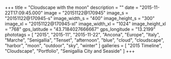 +++
title = "Cloudscape with the moon"
description = ""
date = "2015-11-22T17:09:45.000"
image = "20151122@170945"
image_s = "20151122@170945-s"
image_width_s = "400"
image_height_s = "300"
image_xl = "20151122@170945-xl"
image_width_xl = "1024"
image_height_xl = "768"
gps_latitude = "43.7184027666667"
gps_longitude = "13.2199"
phototags = [ "2015", "2015-11", "2015-11-22", "Ancona", "Europe", "Italy", "Marche", "Senigallia", "Tenset", "afternoon", "blue", "cloud", "cloudscape", "harbor", "moon", "outdoor", "sky", "winter" ]
galleries = [ "2015 Timeline", "Cloudscape", "Portfolio", "Senigallia City and Seaside" ]
+++
